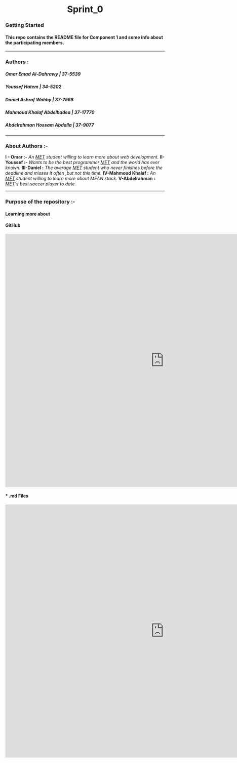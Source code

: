 ﻿# <center>Sprint_0</center>

### Getting Started
#### This repo contains the README file for Component 1 and some info about the participating members.
----------

### Authors :
##### Omar Emad Al-Dahrawy  |  37-5539
##### Youssef Hatem | 34-5202
##### Daniel Ashraf Wahby | 37-7568
##### Mahmoud Khalaf Abdelbadea | 37-17770
##### Abdelrahman Hossam Abdalla | 37-9077


----------


### About Authors :-

**I - Omar :-**
	_An [MET](http://met.guc.edu.eg) student willing to learn more about web development._
**II- Youssef :-**
	_Wants to be the best programmer [MET](http://met.guc.edu.eg) and the world has ever known._
**III-Daniel :**
_The average [MET](http://met.guc.edu.eg) student who never finishes before the deadline and misses it often ,but not this time._
**IV-Mahmoud Khalaf :**
_An [MET](http://met.guc.edu.eg) student willing to learn more about MEAN stack._
**V-Abdelrahman :**
_[MET](http://met.guc.edu.eg)'s best soccer player to date._


----------


### Purpose of the repository :-
#### Learning more about 
#### GitHub 
<iframe width="1000" height="800" src="https://www.youtube.com/embed/0fKg7e37bQE" frameborder="0" allow="autoplay; encrypted-media" allowfullscreen></iframe>

#### * .md Files

<iframe width="1000" height="800" src="https://www.youtube.com/embed/4UTSEKzsSvM" frameborder="0" allow="autoplay; encrypted-media" allowfullscreen></iframe>
